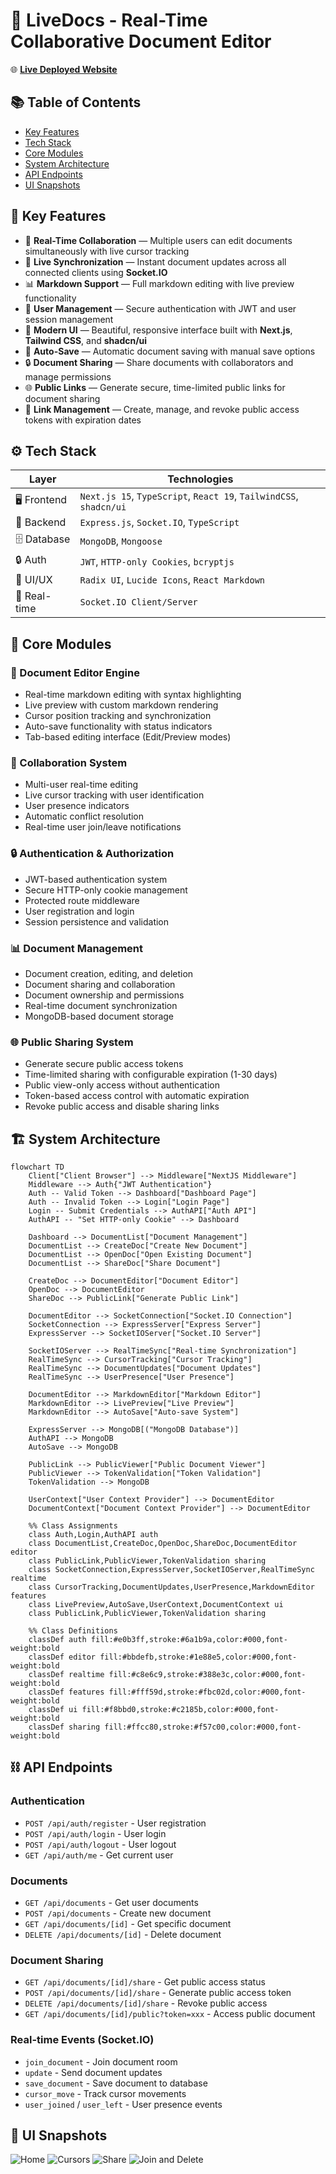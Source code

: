 # 📝 LiveDocs - Real-Time Collaborative Document Editor

🌐 [**Live Deployed Website**](https://livedocs-git-main-rakheshkrishna2005s-projects.vercel.app)

## 📚 Table of Contents

- [Key Features](https://github.com/rakheshkrishna2005/LiveDocs?tab=readme-ov-file#-key-features)
- [Tech Stack](https://github.com/rakheshkrishna2005/LiveDocs?tab=readme-ov-file#️-tech-stack)
- [Core Modules](https://github.com/rakheshkrishna2005/LiveDocs?tab=readme-ov-file#-core-modules)
- [System Architecture](https://github.com/rakheshkrishna2005/LiveDocs?tab=readme-ov-file#️-system-architecture)
- [API Endpoints](https://github.com/rakheshkrishna2005/LiveDocs?tab=readme-ov-file#️-api-endpoints)
- [UI Snapshots](https://github.com/rakheshkrishna2005/LiveDocs?tab=readme-ov-file#-ui-snapshots)

## 🚀 Key Features

* 📝 **Real-Time Collaboration** — Multiple users can edit documents simultaneously with live cursor tracking
* 🔄 **Live Synchronization** — Instant document updates across all connected clients using **Socket.IO**
* 📊 **Markdown Support** — Full markdown editing with live preview functionality
* 👥 **User Management** — Secure authentication with JWT and user session management
* 🎨 **Modern UI** — Beautiful, responsive interface built with **Next.js**, **Tailwind CSS**, and **shadcn/ui**
* 💾 **Auto-Save** — Automatic document saving with manual save options
* 🔒 **Document Sharing** — Share documents with collaborators and manage permissions
* 🌐 **Public Links** — Generate secure, time-limited public links for document sharing
* 🔗 **Link Management** — Create, manage, and revoke public access tokens with expiration dates

## ⚙️ Tech Stack

| Layer      | Technologies                                               |
|------------|----------------------------------------------------------|
| 🖥️ Frontend| `Next.js 15`, `TypeScript`, `React 19`, `TailwindCSS`, `shadcn/ui` |
| 🔧 Backend | `Express.js`, `Socket.IO`, `TypeScript`                   |
| 🗄️ Database| `MongoDB`, `Mongoose`                                      |
| 🔒 Auth    | `JWT`, `HTTP-only Cookies`, `bcryptjs`                    |
| 🎨 UI/UX   | `Radix UI`, `Lucide Icons`, `React Markdown`              |
| 🔄 Real-time| `Socket.IO Client/Server`                   |

## 🧩 Core Modules

### 📝 Document Editor Engine
* Real-time markdown editing with syntax highlighting
* Live preview with custom markdown rendering
* Cursor position tracking and synchronization
* Auto-save functionality with status indicators
* Tab-based editing interface (Edit/Preview modes)

### 👥 Collaboration System
* Multi-user real-time editing
* Live cursor tracking with user identification
* User presence indicators
* Automatic conflict resolution
* Real-time user join/leave notifications

### 🔒 Authentication & Authorization
* JWT-based authentication system
* Secure HTTP-only cookie management
* Protected route middleware
* User registration and login
* Session persistence and validation

### 📊 Document Management
* Document creation, editing, and deletion
* Document sharing and collaboration
* Document ownership and permissions
* Real-time document synchronization
* MongoDB-based document storage

### 🌐 Public Sharing System
* Generate secure public access tokens
* Time-limited sharing with configurable expiration (1-30 days)
* Public view-only access without authentication
* Token-based access control with automatic expiration
* Revoke public access and disable sharing links

## 🏗️ System Architecture

```mermaid
flowchart TD
    Client["Client Browser"] --> Middleware["NextJS Middleware"]
    Middleware --> Auth{"JWT Authentication"}
    Auth -- Valid Token --> Dashboard["Dashboard Page"]
    Auth -- Invalid Token --> Login["Login Page"]
    Login -- Submit Credentials --> AuthAPI["Auth API"]
    AuthAPI -- "Set HTTP-only Cookie" --> Dashboard
    
    Dashboard --> DocumentList["Document Management"]
    DocumentList --> CreateDoc["Create New Document"]
    DocumentList --> OpenDoc["Open Existing Document"]
    DocumentList --> ShareDoc["Share Document"]
    
    CreateDoc --> DocumentEditor["Document Editor"]
    OpenDoc --> DocumentEditor
    ShareDoc --> PublicLink["Generate Public Link"]
    
    DocumentEditor --> SocketConnection["Socket.IO Connection"]
    SocketConnection --> ExpressServer["Express Server"]
    ExpressServer --> SocketIOServer["Socket.IO Server"]
    
    SocketIOServer --> RealTimeSync["Real-time Synchronization"]
    RealTimeSync --> CursorTracking["Cursor Tracking"]
    RealTimeSync --> DocumentUpdates["Document Updates"]
    RealTimeSync --> UserPresence["User Presence"]
    
    DocumentEditor --> MarkdownEditor["Markdown Editor"]
    MarkdownEditor --> LivePreview["Live Preview"]
    MarkdownEditor --> AutoSave["Auto-save System"]
    
    ExpressServer --> MongoDB[("MongoDB Database")]
    AuthAPI --> MongoDB
    AutoSave --> MongoDB
    
    PublicLink --> PublicViewer["Public Document Viewer"]
    PublicViewer --> TokenValidation["Token Validation"]
    TokenValidation --> MongoDB
    
    UserContext["User Context Provider"] --> DocumentEditor
    DocumentContext["Document Context Provider"] --> DocumentEditor
    
    %% Class Assignments
    class Auth,Login,AuthAPI auth
    class DocumentList,CreateDoc,OpenDoc,ShareDoc,DocumentEditor editor
    class PublicLink,PublicViewer,TokenValidation sharing
    class SocketConnection,ExpressServer,SocketIOServer,RealTimeSync realtime
    class CursorTracking,DocumentUpdates,UserPresence,MarkdownEditor features
    class LivePreview,AutoSave,UserContext,DocumentContext ui
    class PublicLink,PublicViewer,TokenValidation sharing
    
    %% Class Definitions
    classDef auth fill:#e0b3ff,stroke:#6a1b9a,color:#000,font-weight:bold
    classDef editor fill:#bbdefb,stroke:#1e88e5,color:#000,font-weight:bold
    classDef realtime fill:#c8e6c9,stroke:#388e3c,color:#000,font-weight:bold
    classDef features fill:#fff59d,stroke:#fbc02d,color:#000,font-weight:bold
    classDef ui fill:#f8bbd0,stroke:#c2185b,color:#000,font-weight:bold
    classDef sharing fill:#ffcc80,stroke:#f57c00,color:#000,font-weight:bold
```

## ⛓️ API Endpoints

### Authentication
- `POST /api/auth/register` - User registration
- `POST /api/auth/login` - User login
- `POST /api/auth/logout` - User logout
- `GET /api/auth/me` - Get current user

### Documents
- `GET /api/documents` - Get user documents
- `POST /api/documents` - Create new document
- `GET /api/documents/[id]` - Get specific document
- `DELETE /api/documents/[id]` - Delete document

### Document Sharing
- `GET /api/documents/[id]/share` - Get public access status
- `POST /api/documents/[id]/share` - Generate public access token
- `DELETE /api/documents/[id]/share` - Revoke public access
- `GET /api/documents/[id]/public?token=xxx` - Access public document

### Real-time Events (Socket.IO)
- `join_document` - Join document room
- `update` - Send document updates
- `save_document` - Save document to database
- `cursor_move` - Track cursor movements
- `user_joined` / `user_left` - User presence events

## 📸 UI Snapshots

![Home](https://github.com/rakheshkrishna2005/LiveDocs/blob/main/public/1.png)
![Cursors](https://github.com/rakheshkrishna2005/LiveDocs/blob/main/public/2.png)
![Share](https://github.com/rakheshkrishna2005/LiveDocs/blob/main/public/3.png)
![Join and Delete](https://github.com/rakheshkrishna2005/LiveDocs/blob/main/public/4.png)

